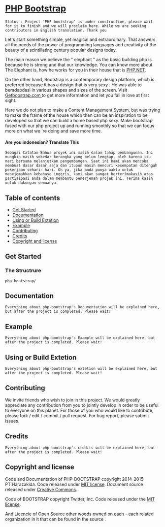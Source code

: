 # [PHP Bootstrap](https://github.com/Harazaki/PHP-BOOTSTRAP#)

`Status : Project 'PHP bootstrap' is under construction, please wait for it to finish and we will proclaim here. While we are seeking contributors in English translation. Thank you`

Let's start something simple, yet magical and extraordinary. That answers all the needs of the power of programming languages ​​and creativity of the beauty of a scintillating century popular designs today.

The main reason we believe the " elephant " as the basic building php is because he is strong and that our knowledge. You can know more about The Elephant is, how he works for you in their house that is [PHP.NET](http://php.net/).

On the other hand, Bootstrap is a contemporary design platform, which is preferred because it has a design that is very sexy . He was able to beradapdasi in various shapes and sizes of the screen. Visit [ Getboostrap.com ](http://getbootstrap.com/) to get more information and let you fall in love at first sight.

Here we do not plan to make a Content Management System, but was trying to make the frame of the house which then can be an inspiration to be developed so that we can build a home based php sexy. Make bootstrap fused with our php project up and running smoothly so that we can focus more on what we 're doing and save more time.

#### Are you indonesian? Translate This
`Sebagai Catatan Bahwa proyek ini masih dalam tahap pembangunan. Ini mungkin masih sekedar kerangka yang belum lengkap, oleh karena itu mari bersama melanjutkan pengembangan. Saat ini kami akan mencoba membuat dasar dasar saja dan itupun masih mencuri kesempatan ditengah pekerjaan sehari- hari. Oh ya, jika anda punya waktu untuk menejemahkan kebahasa inggris, kami akan sangat berterimakasih atas partisipasi anda dalam membantu penerjemah projek ini. Terima kasih untuk dukungan semuanya.`

## Table of contents

- [Get Started](#get-started)
- [Documentation](#documentation)
- [Using or Build Extetion](#using-or-build-extetion)
- [Example](#example)
- [Contributing](#contributing)
- [Credits](#credits)
- [Copyright and license](#copyright-and-license)

## Get Started

### The Structrure

```
php-bootstrap/
```
## Documentation
`
Everything about php-bootstrap's Documentation will be explained here, but after the project is completed. Please wait!
`
## Example

`
Everything about php-bootstrap's Example will be explained here, but after the project is completed. Please wait!
`

## Using or Build Extetion

`
Everything about php-bootstrap's extetion will be explained here, but after the project is completed. Please wait!
`

## Contributing

We invite friends who wish to join in this project. We would greatly appreciate any contribution from you to jointly develop in order to be useful to everyone on this planet. For those of you who would like to contribute, please fork / edit / commit / pull request. For bug report, please submit issues.

## Credits

`
Everything about php-bootstrap's credits will be explained here, but after the project is completed. Please wait!
`

## Copyright and license

Code and Documentation of PHP-BOOTSTRAP copyright 2014-2015 PT.Harazakida. Code released under [MIT license](https://github.com/Harazaki/PHP-BOOTSTRAP/blob/master/LICENSE). Document source released under [Creative Commons](https://github.com/Harazaki/PHP-BOOTSTRAP/blob/master/docs.licence).

Code of BOOTSTRAP copyright Twitter, Inc. Code released under the [MIT license](https://github.com/twbs/bootstrap/blob/master/LICENSE).

And Licencie of Open Source other woods owned on each - each related organization in it that can be found in the source .


